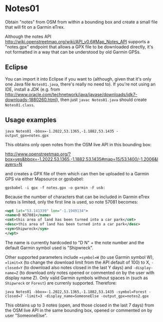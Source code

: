 Notes01
=======

Obtain "notes" from OSM from within a bounding box and create a small file that will fit on a Garmin eTrex.

Although the notes API http://wiki.openstreetmap.org/wiki/API_v0.6#Map_Notes_API supports a "notes.gpx" endpoint that allows a GPX file to be downloaded directly, it's not formatted in a way that can be understood by old Garmin GPSs.


Eclipse
-------
You can import it into Eclipse if you want to (although, given that it's only one Java file `Notes01.java`, there's really no need to).  If you're not using an IDE, install a JDK (e.g. from http://www.oracle.com/technetwork/java/javase/downloads/jdk7-downloads-1880260.html), then just `javac Notes01.java` should create `Notes01.class`.


Usage examples
--------------
    java Notes01 -bbox=-1.2022,53.1365,-1.1882,53.1435 -output_gpx=notes.gpx

This obtains only open notes from the OSM live API in this bounding box:

http://www.openstreetmap.org/?box=yes&bbox=-1.2022,53.1365,-1.1882,53.1435#map=15/53.1400/-1.2006&layers=N

and creates a GPX file of them which can then be uploaded to a Garmin GPS via either Mapsource or gpsbabel:

    gpsbabel -i gpx -f notes.gpx -o garmin -F usb:

Because the number of characters that can be included in Garmin eTrex notes is limited, only the first line is used, so note 57081 becomes:

```xml
<wpt lat="53.141339" lon="-1.1949134">
<name>D N57081</name>
<cmt>this area of land has been turned into a car park</cmt>
<desc>this area of land has been turned into a car park</desc>
<sym>Shipwreck</sym>
</wpt>
```
The name is currently hardcoded to "D N" + the note number and the default Garmin symbol used is "Shipwreck".

Other supported parameters include `=symbol=W` (to use Garmin symbol W), `=limit=X` (to change the download limit from the API default of 100) to X, `-closed=Y` (to download also notes closed in the last Y days) and `-display-name=Z` (to download only notes opened or commented on by the user with display name Z).  Only valid Garmin symbols without spaces in (such as `Shipwreck` or `Forest`) are currenly supported.  Therefore:

    java Notes01 -bbox=-1.2022,53.1365,-1.1882,53.1435 -symbol=Forest -closed=7 -limit=3 -display_name=SomeoneElse -output_gpx=notes2.gpx

This obtains up to 3 notes (open, and those closed in the last 7 days) from the OSM live API in the same bounding box, opened or commented on by user "SomeoneElse".
